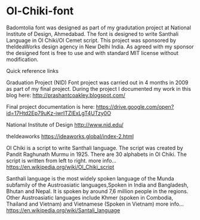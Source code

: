 # Ol-Chiki-font
Badomtolia font was designed as part of my gradutation project at National Institute of Design, Ahmedabad. The font is designed to write Santhali Language in Ol Chiki/Ol Cemet script. This project was sponsored by theIdeaWorks design agency in New Delhi India. As agreed with my sponsor the designed font is free to use and with standard MIT license without modification.

Quick reference links

Graduation Project (NID)
Font project was carried out in 4 months in 2009 as part of my final project. During the project I documented my work in this blog here: http://prashantcoakley.blogspot.com/

Final project documentation is here:
https://drive.google.com/open?id=17Htd2Ep79uKz-iwrITZlExLgT4UTzy0O

National Institute of Design 
http://www.nid.edu/

theIdeaworks
https://ideaworks.global/index-2.html


Ol Chiki is a script to write Santhali language. The script was created by Pandit Raghunath Murmu in 1925. There are 30 alphabets in Ol Chiki. The script is written from left to right. more info...  
https://en.wikipedia.org/wiki/Ol_Chiki_script


Santhali language is the most widely spoken language of the Munda subfamily of the Austroasiatic languages,Spoken in India and Bangladesh, Bhutan and Nepal. It is spoken by around 7,6 million people in the regions. Other Austroasiatic languages include Khmer (spoken in Combodia, Thailand and Vietnam) and Vietnamese (Spoken in Vietnam) more info...
https://en.wikipedia.org/wiki/Santali_language
